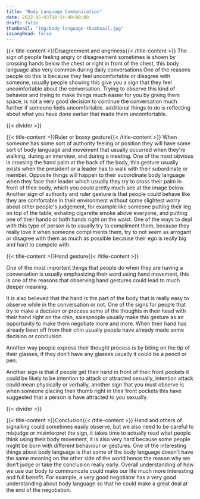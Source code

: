```yaml
---
title: "Body Language Communication"
date: 2022-05-03T20:54:48+08:00
draft: false
thumbnail: "img/body-language-thumbnail.jpg"
isLongRead: false
---
```

{{< title-content >}}Disagreement and angriness{{< /title-content >}}
The sign of people feeling angry or disagreement sometimes is shown by crossing hands below the chest or right in front of the chest, this body language also very common during daily conversations
One of the reasons people do this is because they feel uncomfortable or disagree with someone, usually people showing this give you a sign that they feel uncomfortable about the conversation.
Trying to observe this kind of behavior and trying to make things much easier for you by giving them space, is not a very good decision to continue the conversation much further if someone feels uncomfortable.
additional things to do is reflecting about what you have done earlier that made them uncomfortable.

{{< divider >}}

{{< title-content >}}Ruler or bossy gesture{{< /title-content >}}
When someone has some sort of authority feeling or position they will have some sort of body language and movement that usually occurred when they're walking, during an interview, and during a meeting.
One of the most obvious is crossing the hand palm at the back of the body, this gesture usually exists when the president or a leader has to walk with their subordinate or member.
Opposite things will happen to their subordinate body language when they face their leader which usually they try to cross their palm in front of their body, which you could pretty much see at the image below.
Another sign of authority and ruler gesture is that people could behave like they are comfortable in their environment without some slightest worry about other people's judgement, for example like someone putting their leg on top of the table, exhaling cigarette smoke above everyone, and putting one of their hands or both hands right on the waist. 
One of the ways to deal with this type of person is to usually try to compliment them, because they really love it when someone compliments them, try to not seem as arrogant or disagree with them as much as possible because their ego is really big and hard to compete with.

{{< title-content >}}Hand gesture{{< /title-content >}}

One of the most important things that people do when they are having a conversation is usually emphasizing their word using hand movement, this is one of the reasons that observing hand gestures could lead to much deeper meaning.

It is also believed that the hand is the part of the body that is really easy to observe while in the conversation or not.
One of the signs for people that try to make a decision or process some of the thoughts in their head with their hand right on the chin, salespeople usually make this gesture as an opportunity to make them negotiate more and more. When their hand has already been off from their chin usually people have already made some decision or conclusion.

Another way people express their thought process is by biting on the tip of their glasses, if they don’t have any glasses usually it could be a pencil or pen.

Another sign is that if people get their hand in front of their front pockets it could be likely to be intention to attack or attracted sexually, intention attack could mean physically or verbally, another sign that you must observe is when someone placing their thumb right in their front pockets this have suggested that a person is have attracted to you sexually.

{{< divider >}}

{{< title-content >}}Conclusion{{< /title-content >}}
Hand and others of signalling could sometimes easily observe, but we also need to be careful to misjudge or misinterpret the sign, it takes time to actually read what people think using their body movement, it is also very hard because some people might be born with different behaviour or gestures. One of the interesting things about body language is that some of the body language doesn't have the same meaning on the other side of the world hence the reason why we don’t judge or take the conclusion really early. Overall understanding of how we use our body to communicate could make our life much more interesting and full benefit. For example, a very good negotiator has a very good understanding about body language so that he could make a great deal at the end of the negotiation.
